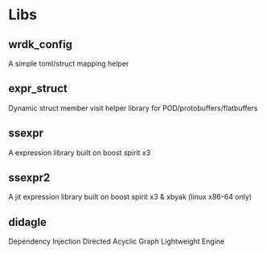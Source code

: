 # Libs

## wrdk_config
A simple toml/struct mapping helper

## expr_struct
Dynamic struct member visit helper library for POD/protobuffers/flatbuffers

## ssexpr 
A expression library built on boost spirit x3

## ssexpr2 
A jit expression library built on boost spirit x3 & xbyak (linux x86-64 only)

## didagle
Dependency Injection Directed Acyclic Graph Lightweight Engine




